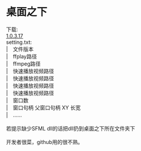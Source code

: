 # 桌面之下
下载: <br>
<a href="https://github.com/loouwiit/Under-The-Window/blob/master/%E7%94%9F%E6%88%90/1.0.3.17%2B0.0.0.1.zip">1.0.3.17</a> <br>
setting.txt:<br/>
|　文件版本 <br/>
|　ffplay路径 <br/>
|　ffmpeg路径 <br/>
|　快速播放视频路径 <br/>
|　快速播放视频路径 <br/>
|　快速播放视频路径 <br/>
|　快速播放视频路径 <br/>
|　窗口数 <br/>
|　窗口句柄 父窗口句柄 XY 长宽 <br/>
|　…… <br/>
 <br/>
若提示缺少SFML dll的话把dll扔到桌面之下所在文件夹下 <br/>
<br>
开发者很菜，github用的很不熟。
